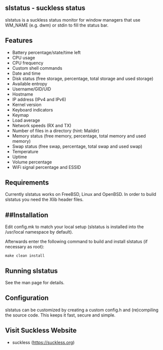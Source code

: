 
slstatus - suckless status
------------
slstatus is a suckless status monitor for window managers that use WM_NAME
(e.g. dwm) or stdin to fill the status bar.


Features
------------
- Battery percentage/state/time left
- CPU usage
- CPU frequency
- Custom shell commands
- Date and time
- Disk status (free storage, percentage, total storage and used storage)
- Available entropy
- Username/GID/UID
- Hostname
- IP address (IPv4 and IPv6)
- Kernel version
- Keyboard indicators
- Keymap
- Load average
- Network speeds (RX and TX)
- Number of files in a directory (hint: Maildir)
- Memory status (free memory, percentage, total memory and used memory)
- Swap status (free swap, percentage, total swap and used swap)
- Temperature
- Uptime
- Volume percentage
- WiFi signal percentage and ESSID


Requirements
------------
Currently slstatus works on FreeBSD, Linux and OpenBSD.
In order to build slstatus you need the Xlib header files.


##Installation
------------
Edit config.mk to match your local setup (slstatus is installed into the
/usr/local namespace by default).

Afterwards enter the following command to build and install slstatus (if
necessary as root):

    make clean install


Running slstatus
----------------
See the man page for details.


Configuration
-------------
slstatus can be customized by creating a custom config.h and (re)compiling the
source code. This keeps it fast, secure and simple.

Visit Suckless Website
-------------
* suckless (https://suckless.org)

